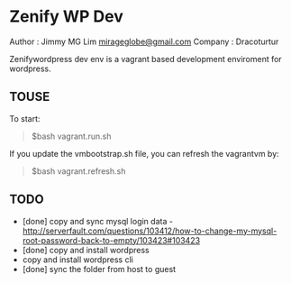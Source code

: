 
Zenify WP Dev
=====================

Author : Jimmy MG Lim <mirageglobe@gmail.com>
Company : Dracoturtur

Zenifywordpress dev env is a vagrant based development enviroment for wordpress. 

TOUSE
---------------------

To start:

> $bash vagrant.run.sh

If you update the vmbootstrap.sh file, you can refresh the vagrantvm by:

> $bash vagrant.refresh.sh


TODO
---------------------

- [done] copy and sync mysql login data - http://serverfault.com/questions/103412/how-to-change-my-mysql-root-password-back-to-empty/103423#103423
- [done] copy and install wordpress
- copy and install wordpress cli
- [done] sync the folder from host to guest

